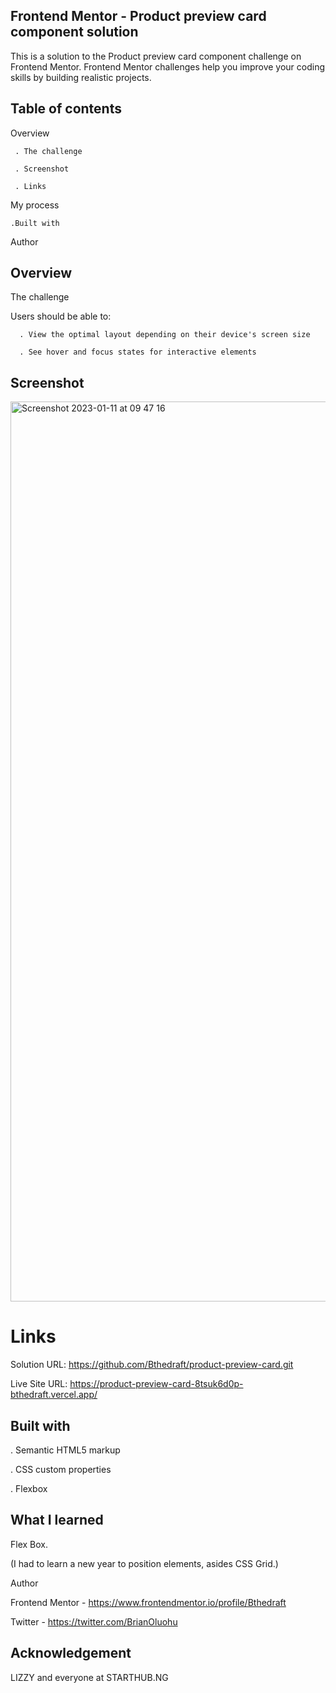 ## Frontend Mentor - Product preview card component solution

This is a solution to the Product preview card component challenge on Frontend Mentor. Frontend Mentor challenges help you improve your coding skills by building realistic projects.


## Table of contents

Overview

     . The challenge

     . Screenshot

     . Links
    
    
My process

    .Built with
    
Author


## Overview


The challenge


Users should be able to:

      . View the optimal layout depending on their device's screen size
      
      . See hover and focus states for interactive elements
      
      
      
      
## Screenshot

<img width="1440" alt="Screenshot 2023-01-11 at 09 47 16" src="https://user-images.githubusercontent.com/103321846/211765866-3089fc29-464a-4020-aa8f-73e9755421fd.png">



# Links

Solution URL: https://github.com/Bthedraft/product-preview-card.git

Live Site URL: https://product-preview-card-8tsuk6d0p-bthedraft.vercel.app/


## Built with

. Semantic HTML5 markup

. CSS custom properties

. Flexbox


## What I learned

Flex Box.

(I had to learn a new year to position elements, asides CSS Grid.)


Author

Frontend Mentor - https://www.frontendmentor.io/profile/Bthedraft

Twitter - https://twitter.com/BrianOluohu





## Acknowledgement

LIZZY and everyone at STARTHUB.NG
